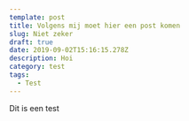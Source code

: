 ```yaml
---
template: post
title: Volgens mij moet hier een post komen
slug: Niet zeker
draft: true
date: 2019-09-02T15:16:15.278Z
description: Hoi
category: test
tags:
  - Test
---
```

Dit is een test
